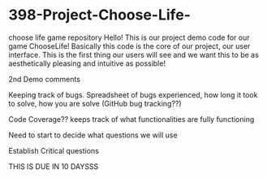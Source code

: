 # 398-Project-Choose-Life-
choose life game repository
Hello! 
This is our project demo code for our game ChooseLife!
Basically this code is the core of our project, our
user interface. This is the first thing our users will 
see and we want this to be as aesthetically pleasing
and intuitive as possible! 

2nd Demo comments

Keeping track of bugs. Spreadsheet of bugs experienced, how long it took to solve,
how you are solve (GitHub bug tracking??)

Code Coverage?? 
keeps track of what functionalities are fully functioning 

Need to start to decide what questions we will use

Establish Critical questions

THIS IS DUE IN 10 DAYSSS 
